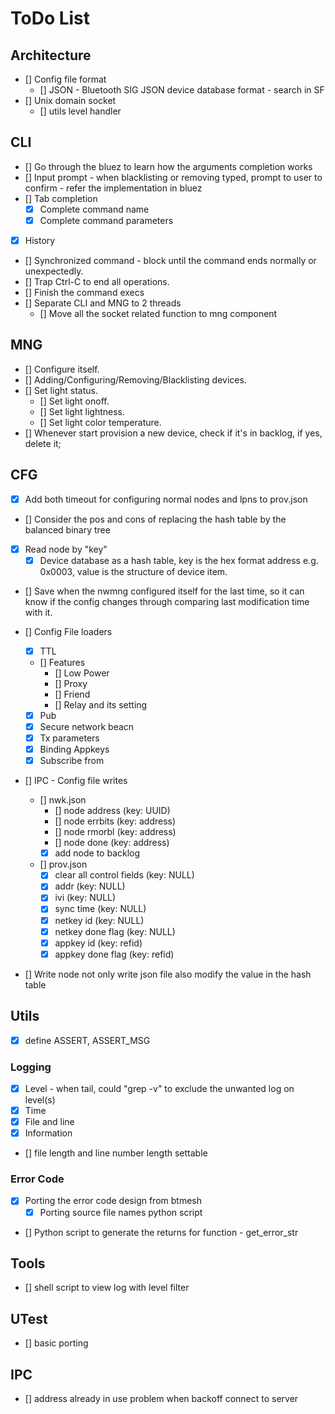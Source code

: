 # ToDo List

## Architecture

- [] Config file format
  - [] JSON - Bluetooth SIG JSON device database format - search in SF
- [] Unix domain socket
  - [] utils level handler

## CLI

- [] Go through the bluez to learn how the arguments completion works
- [] Input prompt - when blacklisting or removing typed, prompt to user to
  confirm - refer the implementation in bluez
- [] Tab completion
  - [x] Complete command name
  - [x] Complete command parameters
- [x] History
- [] Synchronized command - block until the command ends normally or unexpectedly.
- [] Trap Ctrl-C to end all operations.
- [] Finish the command execs
- [] Separate CLI and MNG to 2 threads
  - [] Move all the socket related function to mng component

## MNG

- [] Configure itself.
- [] Adding/Configuring/Removing/Blacklisting devices.
- [] Set light status.
  - [] Set light onoff.
  - [] Set light lightness.
  - [] Set light color temperature.
- [] Whenever start provision a new device, check if it's in backlog, if yes,
  delete it;

## CFG

- [x] Add both timeout for configuring normal nodes and lpns to prov.json
- [] Consider the pos and cons of replacing the hash table by the balanced
  binary tree
- [x] Read node by "key"
  - [x] Device database as a hash table, key is the hex format address e.g.
        0x0003, value is the structure of device item.
- [] Save when the nwmng configured itself for the last time, so it can know if
  the config changes through comparing last modification time with it.
- [] Config File loaders

  - [x] TTL
  - [] Features
    - [] Low Power
    - [] Proxy
    - [] Friend
    - [] Relay and its setting
  - [x] Pub
  - [x] Secure network beacn
  - [x] Tx parameters
  - [x] Binding Appkeys
  - [x] Subscribe from

- [] IPC - Config file writes
  - [] nwk.json
    - [] node address (key: UUID)
    - [] node errbits (key: address)
    - [] node rmorbl (key: address)
    - [] node done (key: address)
    - [x] add node to backlog
  - [] prov.json
    - [x] clear all control fields (key: NULL)
    - [x] addr (key: NULL)
    - [x] ivi (key: NULL)
    - [x] sync time (key: NULL)
    - [x] netkey id (key: NULL)
    - [x] netkey done flag (key: NULL)
    - [x] appkey id (key: refid)
    - [x] appkey done flag (key: refid)
- [] Write node not only write json file also modify the value in the hash table

## Utils

- [x] define ASSERT, ASSERT_MSG

### Logging

- [x] Level - when tail, could "grep -v" to exclude the unwanted log on level(s)
- [x] Time
- [x] File and line
- [x] Information
- [] file length and line number length settable

### Error Code

- [x] Porting the error code design from btmesh
  - [x] Porting source file names python script
- [] Python script to generate the returns for function - get_error_str

## Tools

- [] shell script to view log with level filter

## UTest

- [] basic porting

## IPC

- [] address already in use problem when backoff connect to server
